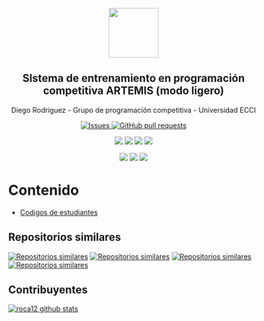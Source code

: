 


<p align="center">
 <img width="100px" src="https://www.iconsdb.com/icons/preview/royal-blue/code-xxl.png" align="center"  />
 <h2 align="center">SIstema de entrenamiento en programación competitiva ARTEMIS (modo ligero)</h2>
 <p align="center">Diego Rodriguez - Grupo de programación competitiva - Universidad ECCI</p>
</p>
  <p align="center">
    <a href="https://github.com/roca12/miniartemis/issues">
      <img alt="Issues" src="https://img.shields.io/github/issues/roca12/miniartemis" />
    </a>
    <a href="https://github.com/roca12/miniartemis/pulls">
      <img alt="GitHub pull requests" src="https://img.shields.io/github/issues-pr/roca12/miniartemis?color=0088ff" />
    </a>
    <br />
  </p>
   <p align="center">
      <img  src="https://img.shields.io/github/languages/count/roca12/miniartemis?label=Lenguajes&color=yellow" />
      <img  src="https://img.shields.io/github/repo-size/roca12/miniartemis?color=important" />
      <img  src="https://img.shields.io/github/last-commit/roca12/miniartemis">
      <img  src="https://img.shields.io/github/contributors/roca12/miniartemis?color=blueviolet" />
    <br />
  </p>
  <p align="center">
      <img  src="https://img.shields.io/badge/Python-3.X-informational?style=flat&logo=python&logoColor=white&color=green" />
      <img  src="https://img.shields.io/badge/C++-14-informational?style=flat&logo=c&logoColor=white&color=red" />
      <img  src="https://img.shields.io/badge/Java-1.8 with Primefaces 8.0-informational?style=flat&logo=java&logoColor=white&color=blue" />
    <br />
  </p>
</p>


# Contenido
- [Codigos de estudiantes](#codigos-de-estudiantes)

## Repositorios similares
[![Repositorios similares](https://github-readme-stats.vercel.app/api/pin/?username=roca12&repo=gpccodes)](https://github.com/roca12/gpccodes)
[![Repositorios similares](https://github-readme-stats.vercel.app/api/pin/?username=roca12&repo=Artemis_v1.0)](https://github.com/roca12/Artemis_v1.0)
[![Repositorios similares](https://github-readme-stats.vercel.app/api/pin/?username=roca12&repo=miniartemis)](https://github.com/roca12/miniartemis)
[![Repositorios similares](https://github-readme-stats.vercel.app/api/pin/?username=roca12&repo=Artemisa-Bot)](https://github.com/roca12/Artemisa-Bot)

## Contribuyentes
[![roca12 github stats](https://github-readme-stats.vercel.app/api?username=roca12&show_icons=true&hide=stars,issues&theme=darcula)](https://github.com/roca12/miniartemis)
